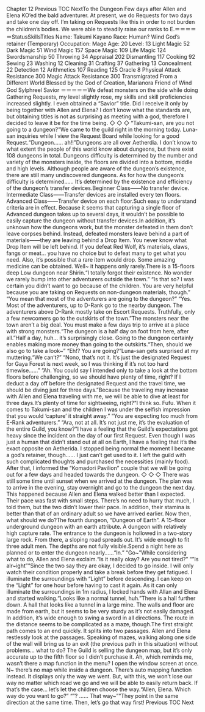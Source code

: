 Chapter 12 Previous TOC NextTo the Dungeon Few days after Allen and Elena KO’ed the bald adventurer. At present, we do Requests for two days and take one day off. I’m taking on Requests like this in order to not burden the children’s bodies. We were able to steadily raise our ranks to E.＝＝＝＝＝StatusSkillsTitles Name: Takumi Kayano Race: Human? Wind God’s retainer (Temporary) Occupation: Mage Age: 20 Level: 13 Light Magic 52 Dark Magic 51 Wind Magic 157 Space Magic 109 Life Magic 124 Swordsmanship 50 Throwing 34 Appraisal 202 Dismantling 117 Cooking 92 Sewing 23 Washing 12 Cleaning 31 Crafting 37 Gathering 13 Concealment 22 Detection 12 Arithmetics 107 Reading 125 Oracle 8 Physical Attack Resistance 300 Magic Attack Resistance 300 Transmigrated From a Different World Blessed by the God of Creation, Marianora Friend of Wind God Sylphreel Savior ＝＝＝＝＝We defeat monsters on the side while doing Gathering Requests, my level slightly rose, my skills and skill proficiencies increased slightly. I even obtained a “Savior” title. Did I receive it only by being together with Allen and Elena? I don’t know what the standards are, but obtaining titles is not as surprising as meeting with a god, therefore I decided to leave it be for the time being. ◇ ◇ ◇ “Takumi-san, are you not going to a dungeon?”We came to the guild right in the morning today. Luna-san inquiries while I view the Request Board while looking for a good Request.“Dungeon…… ah!!”Dungeons are all over Aetherdia. I don’t know to what extent the people of this world know about dungeons, but there exist 108 dungeons in total. Dungeons difficulty is determined by the number and variety of the monsters inside, the floors are divided into a bottom, middle and high levels. Although people are aware of the dungeon’s existence, there are still many undiscovered dungeons. As for how the dungeon’s difficulty is determined…… It’s determined by the existence and efficiency of the dungeon’s transfer devices.Beginner Class――No transfer device. Intermediate Class――Transfer devices are installed every ten floors. Advanced Class――Transfer device on each floor.Such easy to understand criteria are in effect. Because it seems that capturing a single floor of Advanced dungeon takes up to several days, it wouldn’t be possible to easily capture the dungeon without transfer devices.In addition, it’s unknown how the dungeons work, but the monster defeated in them don’t leave corpses behind. Instead, defeated monsters leave behind a part of materials――they are leaving behind a Drop Item. You never know what Drop Item will be left behind. If you defeat Red Wolf, it’s materials, claws, fangs or meat… you have no choice but to defeat many to get what you need. Also, it’s possible that a rare item would drop. Some amazing medicine can be obtained. Well~ it happens only rarely.There is a 15-floors deep Low dungeon near Shirin.“I totally forgot their existence. No wonder we rarely bump into other adventurers outside the town.” “Is that so? I was certain you didn’t want to go because of the children. You are very helpful because you are taking on Requests on non-dungeon materials, though.” “You mean that most of the adventurers are going to the dungeon?” “Yes. Most of the adventurers, up to D-Rank go to the nearby dungeon. The adventurers above D-Rank mostly take on Escort Requests. Truthfully, only a few newcomers go to the outskirts of the town.”The monsters near the town aren’t a big deal. You must make a few days trip to arrive at a place with strong monsters.“The dungeon is a half day on foot from here, after all.”Half a day, huh… it’s surprisingly close. Going to the dungeon certainly enables making more money than going to the outskirts.“Then, should we also go to take a look~” “Eh!? You are going?”Luna-san gets surprised at my muttering.“We can’t?” “Nono, that’s not it. It’s just the designated Request for Gaya Forest is next week, so I was thinking if it’s not too hard timewise……” “Ah. You could say I intended only to take a look at the bottom floors before challenging, so we should have plenty of time, right? If I deduct a day off before the designated Request and the travel time, we should be diving just for three days.”Because the traveling may increase with Allen and Elena traveling with me, we will be able to dive at least for three days.It’s plenty of time for sightseeing, right?“I think so. Fufu. When it comes to Takumi-san and the children I was under the selfish impression that you would ‘capture’ it straight away.” “You are expecting too much from E-Rank adventurers.” “Ara, not at all. It’s not just me, it’s the evaluation of the entire Guild, you know?”I have a feeling that the Guild’s expectations got heavy since the incident on the day of our first Request. Even though I was just a human that didn’t stand out at all on Earth, I have a feeling that it’s the exact opposite on Aetherida. I stopped being normal the moment I became a god’s retainer, though…… I just can’t get used to it. I left the guild with such complicated thoughts and purchased the necessities (mainly food). After that, I informed the “Komadori Pavilion” couple that we will be going out for a few days and headed towards the dungeon. ◇ ◇ ◇ There was still some time until sunset when we arrived at the dungeon. The plan was to arrive in the evening, stay overnight and go to the dungeon the next day. This happened because Allen and Elena walked better than I expected. Their pace was fast with small steps. There’s no need to hurry that much, I told them, but the two didn’t lower their pace. In addition, their stamina is better than that of an ordinary adult so we have arrived earlier. Now then, what should we do?The fourth dungeon, “Dungeon of Earth”. A 15-floor underground dungeon with an earth attribute. A dungeon with relatively high capture rate. The entrance to the dungeon is hollowed in a two-story large rock. From there, a sloping road spreads out. It’s wide enough to fit three adult men. The depths are not fully visible.Spend a night here as planned or to enter the dungeon nearly……“In.” “Go~”While considering what to do, Allen and Elena exclaim.“Is it really okay? Are you not tired?” “”Is alr~ight””Since the two say they are okay, I decided to go inside. I will only watch their condition properly and take a break before they get fatigued. I illuminate the surroundings with “Light” before descending. I can keep on the “Light” for one hour before having to cast it again. As it can only illuminate the surroundings in 1m radius, I locked hands with Allan and Elena and started walking.“Looks like a normal tunnel, huh.”There is a hall further down. A hall that looks like a tunnel in a large mine. The walls and floor are made from earth, but it seems to be very sturdy as it’s not easily damaged. In addition, it’s wide enough to swing a sword in all directions. The route in the distance seems to be complicated as a maze, though.The first straight path comes to an end quickly. It splits into two passages. Allen and Elena restlessly look at the passages. Speaking of mazes, walking along one side of the wall will bring us to an exit (the previous path in this situation) without problems… what to do? The Guild is selling the dungeon map, but it’s only accurate up to the fifth floor so I didn’t purchase it. Ah, which reminds me, wasn’t there a map function in the menu? I open the window screen at once. N~ there’s no map while inside a dungeon. There’s auto mapping function instead. It displays only the way we went. But, with this, we won’t lose our way no matter which road we go and we will be able to easily return back. If that’s the case… let’s let the children choose the way.“Allen, Elena. Which way do you want to go?” “”? …… That way~””They point in the same direction at the same time. Then, let’s go that way first! Previous TOC Next